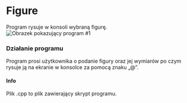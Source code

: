 # Figure
Program rysuje w konsoli wybraną figurę.  
![Obrazek pokazujący program #1]( https://i.imgur.com/7gUOxsF.png)
### Działanie programu
Program prosi użytkownika o podanie figury oraz jej wymiarów po czym rysuje ją na ekranie w konsolce za pomocą znaku „@”.
#### Info
Plik .cpp to plik zawierający skrypt programu.

